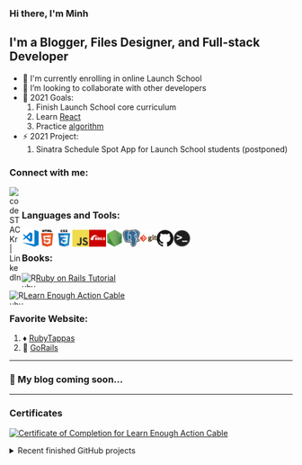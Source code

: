 <!-- ### Hi there, I'm Minh - aka [codeSTACKr][website] 👋

[![Website](https://img.shields.io/website?label=codeSTACKr.com&style=for-the-badge&url=https%3A%2F%2Fcodestackr.com)](https://codestackr.com)
[![Twitter Follow](https://img.shields.io/twitter/follow/codeSTACKr?color=1DA1F2&logo=twitter&style=for-the-badge)](https://twitter.com/intent/follow?original_referer=https%3A%2F%2Fgithub.com%2FcodeSTACKr&screen_name=codeSTACKr) -->
### Hi there, I'm Minh

## I'm a Blogger, Files Designer, and Full-stack Developer

- 🔭 I'm currently enrolling in online Launch School
- 👯 I’m looking to collaborate with other developers
- 🥅 2021 Goals:
  1. Finish Launch School core curriculum
  2. Learn [React](https://fullstackopen.com/en/)
  3. Practice [algorithm](https://www.newline.co/javascript-algorithms)
- ⚡ 2021 Project: 
  1. Sinatra Schedule Spot App for Launch School students (postponed)

### Connect with me:

[<img align="left" alt="codeSTACKr | LinkedIn" width="22px" src="https://cdn.jsdelivr.net/npm/simple-icons@v3/icons/linkedin.svg" />][linkedin]

<br />

### Languages and Tools:

<img align="left" alt="Visual Studio Code" width="30px" src="https://raw.githubusercontent.com/github/explore/80688e429a7d4ef2fca1e82350fe8e3517d3494d/topics/visual-studio-code/visual-studio-code.png" />
<img align="left" alt="HTML5" width="30px" src="https://raw.githubusercontent.com/github/explore/80688e429a7d4ef2fca1e82350fe8e3517d3494d/topics/html/html.png" />
<img align="left" alt="CSS3" width="30px" src="https://raw.githubusercontent.com/github/explore/80688e429a7d4ef2fca1e82350fe8e3517d3494d/topics/css/css.png" />
<img align="left" alt="JavaScript" width="30px" src="https://raw.githubusercontent.com/github/explore/80688e429a7d4ef2fca1e82350fe8e3517d3494d/topics/javascript/javascript.png" />
<img align="left" alt="Rails" width="30px" src="https://raw.githubusercontent.com/github/explore/80688e429a7d4ef2fca1e82350fe8e3517d3494d/topics/rails/rails.png" />
<img align="left" alt="Node.js" width="30px" src="https://raw.githubusercontent.com/github/explore/80688e429a7d4ef2fca1e82350fe8e3517d3494d/topics/nodejs/nodejs.png" />
<img align="left" alt="PostgreSQL" width="30px" src="https://raw.githubusercontent.com/github/explore/80688e429a7d4ef2fca1e82350fe8e3517d3494d/topics/postgresql/postgresql.png" />
<img align="left" alt="Git" width="30px" src="https://raw.githubusercontent.com/github/explore/80688e429a7d4ef2fca1e82350fe8e3517d3494d/topics/git/git.png" />
<img align="left" alt="GitHub" width="30px" src="https://raw.githubusercontent.com/github/explore/78df643247d429f6cc873026c0622819ad797942/topics/github/github.png" />
<img align="left" alt="Terminal" width="30px" src="https://raw.githubusercontent.com/github/explore/80688e429a7d4ef2fca1e82350fe8e3517d3494d/topics/terminal/terminal.png" />

<br />

### Books:

[Ruby on Rails Tutorial](https://www.learnenough.com/ruby-on-rails-6th-edition-tutorial)[<img align="left" alt="Ruby on Rails Tutorial" width="25px" height="25px" src="https://softcover.s3.amazonaws.com/636/ruby_on_rails_tutorial_6th_edition/images/cover-web.png" />][tutorialBook1]

[Learn Enough Action Cable](https://www.learnenough.com/course/learn_enough_action_cable/frontmatter)[<img align="left" alt="Ruby on Rails Tutorial" width="25px" height="25px" src="https://softcover.s3.amazonaws.com/636/learn_enough_action_cable/images/cover-web.png" />][tutorialBook2]


### Favorite Website:

1. ♦️ [RubyTappas](https://www.rubytapas.com/)
2. 🔺 [GoRails](https://gorails.com/dashboard) 
---

### 📕 My blog coming soon...

<!-- INSERT BLOG LIST HERE -->
---

[linkedin]: https://www.linkedin.com/in/minh-vu-954223112/
[tutorialBook1]: https://www.learnenough.com/ruby-on-rails-6th-edition-tutorial
[tutorialBook2]: https://www.learnenough.com/course/learn_enough_action_cable/frontmatter

### Certificates
<a href="https://www.learnenough.com/certificates/minhphanhvu"><img src="https://www.learnenough.com/certificates/minhphanhvu/action-cable-tutorial.svg" alt="Certificate of Completion for Learn Enough Action Cable"></a>

<details>
  <summary>Recent finished GitHub projects</summary>
  
1. 🎉 [Action Cable](https://railschatroom.herokuapp.com/). [GitHub](https://github.com/minhphanhvu/action_cable_chat_app)
2. 👑 Twitter-like Toy App. [GitHub](https://github.com/minhphanhvu/sample_app)
3. 📑 [Simple phonebook written in Node and React](https://finnsphonebook.herokuapp.com/). [GitHub](https://github.com/minhphanhvu/full_stack_open/tree/main/part3/phonebook)
</details>
